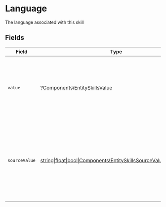 # Language

The language associated with this skill


## Fields

| Field                                                                                                                                                                                                       | Type                                                                                                                                                                                                        | Required                                                                                                                                                                                                    | Description                                                                                                                                                                                                 | Example                                                                                                                                                                                                     |
| ----------------------------------------------------------------------------------------------------------------------------------------------------------------------------------------------------------- | ----------------------------------------------------------------------------------------------------------------------------------------------------------------------------------------------------------- | ----------------------------------------------------------------------------------------------------------------------------------------------------------------------------------------------------------- | ----------------------------------------------------------------------------------------------------------------------------------------------------------------------------------------------------------- | ----------------------------------------------------------------------------------------------------------------------------------------------------------------------------------------------------------- |
| `value`                                                                                                                                                                                                     | [?Components\EntitySkillsValue](../../Models/Components/EntitySkillsValue.md)                                                                                                                               | :heavy_minus_sign:                                                                                                                                                                                          | The unified locale code. For write operations: provide one of the listed enum values, or omit/set to "unmapped_value" to use source_value instead.                                                          | en_GB                                                                                                                                                                                                       |
| `sourceValue`                                                                                                                                                                                               | [string\|float\|bool\|Components\EntitySkillsSourceValue4\|array\|null](../../Models/Components/EntitySkillsSourceValue.md)                                                                                 | :heavy_minus_sign:                                                                                                                                                                                          | For read operations: the original language code from the provider. For write operations: fallback value used when value is omitted or "unmapped_value". You must ensure this matches the provider's format. |                                                                                                                                                                                                             |